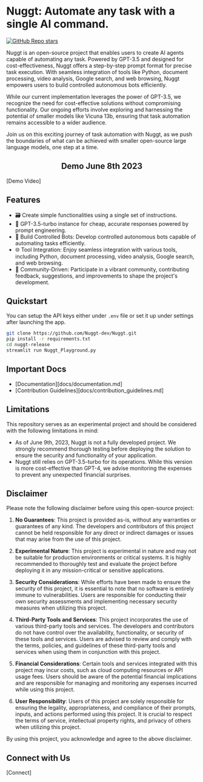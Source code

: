 # Nuggt: Automate any task with a single AI command. 
[![GitHub Repo stars](https://img.shields.io/github/stars/Nuggt-Dev/nuggt?style=social)](https://github.com/Nuggt-Dev/nuggt/)

Nuggt is an open-source project that enables users to create AI agents capable of automating any task. Powered by GPT-3.5 and designed for cost-effectiveness, Nuggt offers a step-by-step prompt format for precise task execution. With seamless integration of tools like Python, document processing, video analysis, Google search, and web browsing, Nuggt empowers users to build controlled autonomous bots efficiently.

While our current implementation leverages the power of GPT-3.5, we recognize the need for cost-effective solutions without compromising functionality. Our ongoing efforts involve exploring and harnessing the potential of smaller models like Vicuna 13b, ensuring that task automation remains accessible to a wider audience.

Join us on this exciting journey of task automation with Nuggt, as we push the boundaries of what can be achieved with smaller open-source large language models, one step at a time.

<h2 align="center"> Demo June 8th 2023 </h2>

[Demo Video]


## Features

- 🗃️ Create simple functionalities using a single set of instructions.
- 🧠 GPT-3.5-turbo instance for cheap, accurate responses powered by prompt engineering.
- 🔗 Build Controlled Bots: Develop controlled autonomous bots capable of automating tasks efficiently.
- 🌐 Tool Integration: Enjoy seamless integration with various tools, including Python, document processing, video analysis, Google search, and web browsing.
- 🚀 Community-Driven: Participate in a vibrant community, contributing feedback, suggestions, and improvements to shape the project's development.


## Quickstart
You can setup the API keys either under `.env` file or set it up under settings after launching the app.

```bash
git clone https://github.com/Nuggt-dev/Nuggt.git
pip install -r requirements.txt
cd nuggt-release
streamlit run Nuggt_Playground.py
```

## Important Docs
* [Documentation][docs/documentation.md]
* [Contribution Guidelines][docs/contribution_guidelines.md]

## Limitations

This repository serves as an experimental project and should be considered with the following limitations in mind:

* As of June 9th, 2023, Nuggt is not a fully developed project. We strongly recommend thorough testing before deploying the solution to ensure the security and functionality of your application. 
* Nuggt still relies on GPT-3.5-turbo for its operations. While this version is more cost-effective than GPT-4, we advise monitoring the expenses to prevent any unexpected financial surprises.

## Disclaimer

Please note the following disclaimer before using this open-source project:

1. **No Guarantees**: This project is provided as-is, without any warranties or guarantees of any kind. The developers and contributors of this project cannot be held responsible for any direct or indirect damages or issues that may arise from the use of this project.

2. **Experimental Nature**: This project is experimental in nature and may not be suitable for production environments or critical systems. It is highly recommended to thoroughly test and evaluate the project before deploying it in any mission-critical or sensitive applications.

3. **Security Considerations**: While efforts have been made to ensure the security of this project, it is essential to note that no software is entirely immune to vulnerabilities. Users are responsible for conducting their own security assessments and implementing necessary security measures when utilizing this project.

4. **Third-Party Tools and Services**: This project incorporates the use of various third-party tools and services. The developers and contributors do not have control over the availability, functionality, or security of these tools and services. Users are advised to review and comply with the terms, policies, and guidelines of these third-party tools and services when using them in conjunction with this project.

5. **Financial Considerations**: Certain tools and services integrated with this project may incur costs, such as cloud computing resources or API usage fees. Users should be aware of the potential financial implications and are responsible for managing and monitoring any expenses incurred while using this project.

6. **User Responsibility**: Users of this project are solely responsible for ensuring the legality, appropriateness, and compliance of their prompts, inputs, and actions performed using this project. It is crucial to respect the terms of service, intellectual property rights, and privacy of others when utilizing this project.

By using this project, you acknowledge and agree to the above disclaimer.

## Connect with Us

[Connect]
